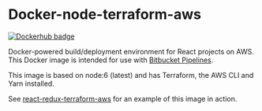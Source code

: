 # Docker-node-terraform-aws

[![Dockerhub badge](http://dockeri.co/image/jch254/docker-node-terraform-aws)](https://hub.docker.com/r/jch254/docker-node-terraform-aws)


Docker-powered build/deployment environment for React projects on AWS. This Docker image is intended for use with [Bitbucket Pipelines](https://bitbucket.org/product/features/pipelines).

This image is based on node:6 (latest) and has Terraform, the AWS CLI and Yarn installed.

See [react-redux-terraform-aws](https://github.com/jch254/react-redux-terraform-aws) for an example of this image in action.
